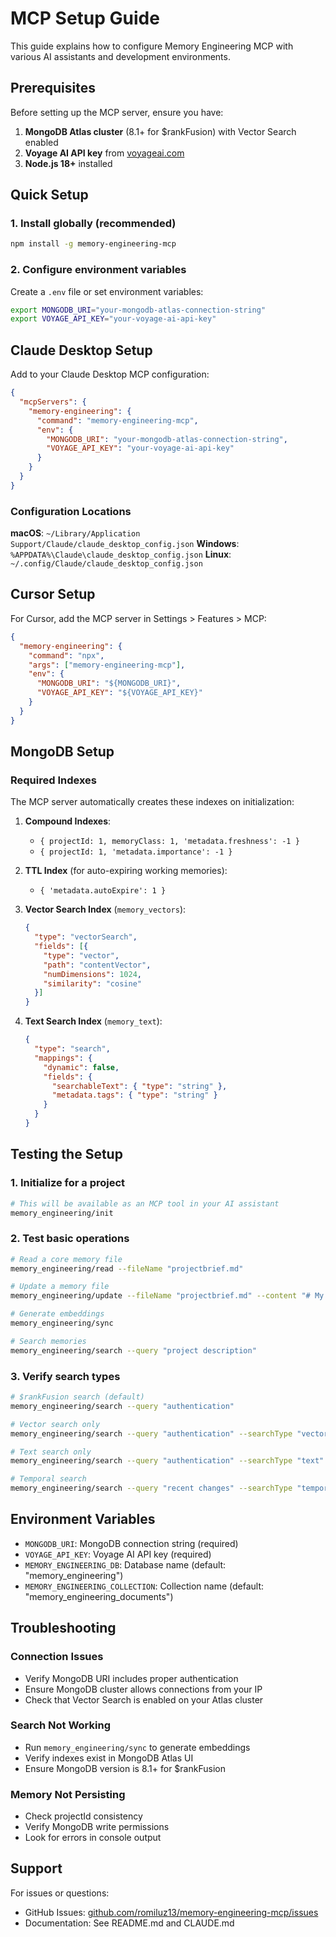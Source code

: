 # MCP Setup Guide

This guide explains how to configure Memory Engineering MCP with various AI assistants and development environments.

## Prerequisites

Before setting up the MCP server, ensure you have:

1. **MongoDB Atlas cluster** (8.1+ for $rankFusion) with Vector Search enabled
2. **Voyage AI API key** from [voyageai.com](https://voyageai.com)
3. **Node.js 18+** installed

## Quick Setup

### 1. Install globally (recommended)

```bash
npm install -g memory-engineering-mcp
```

### 2. Configure environment variables

Create a `.env` file or set environment variables:

```bash
export MONGODB_URI="your-mongodb-atlas-connection-string"
export VOYAGE_API_KEY="your-voyage-ai-api-key"
```

## Claude Desktop Setup

Add to your Claude Desktop MCP configuration:

```json
{
  "mcpServers": {
    "memory-engineering": {
      "command": "memory-engineering-mcp",
      "env": {
        "MONGODB_URI": "your-mongodb-atlas-connection-string",
        "VOYAGE_API_KEY": "your-voyage-ai-api-key"
      }
    }
  }
}
```

### Configuration Locations

**macOS**: `~/Library/Application Support/Claude/claude_desktop_config.json`
**Windows**: `%APPDATA%\Claude\claude_desktop_config.json`
**Linux**: `~/.config/Claude/claude_desktop_config.json`

## Cursor Setup

For Cursor, add the MCP server in Settings > Features > MCP:

```json
{
  "memory-engineering": {
    "command": "npx",
    "args": ["memory-engineering-mcp"],
    "env": {
      "MONGODB_URI": "${MONGODB_URI}",
      "VOYAGE_API_KEY": "${VOYAGE_API_KEY}"
    }
  }
}
```

## MongoDB Setup

### Required Indexes

The MCP server automatically creates these indexes on initialization:

1. **Compound Indexes**:
   - `{ projectId: 1, memoryClass: 1, 'metadata.freshness': -1 }`
   - `{ projectId: 1, 'metadata.importance': -1 }`

2. **TTL Index** (for auto-expiring working memories):
   - `{ 'metadata.autoExpire': 1 }`

3. **Vector Search Index** (`memory_vectors`):
   ```json
   {
     "type": "vectorSearch",
     "fields": [{
       "type": "vector",
       "path": "contentVector",
       "numDimensions": 1024,
       "similarity": "cosine"
     }]
   }
   ```

4. **Text Search Index** (`memory_text`):
   ```json
   {
     "type": "search",
     "mappings": {
       "dynamic": false,
       "fields": {
         "searchableText": { "type": "string" },
         "metadata.tags": { "type": "string" }
       }
     }
   }
   ```

## Testing the Setup

### 1. Initialize for a project

```bash
# This will be available as an MCP tool in your AI assistant
memory_engineering/init
```

### 2. Test basic operations

```bash
# Read a core memory file
memory_engineering/read --fileName "projectbrief.md"

# Update a memory file
memory_engineering/update --fileName "projectbrief.md" --content "# My Project\n\nProject description here."

# Generate embeddings
memory_engineering/sync

# Search memories
memory_engineering/search --query "project description"
```

### 3. Verify search types

```bash
# $rankFusion search (default)
memory_engineering/search --query "authentication"

# Vector search only
memory_engineering/search --query "authentication" --searchType "vector"

# Text search only
memory_engineering/search --query "authentication" --searchType "text"

# Temporal search
memory_engineering/search --query "recent changes" --searchType "temporal"
```

## Environment Variables

- `MONGODB_URI`: MongoDB connection string (required)
- `VOYAGE_API_KEY`: Voyage AI API key (required)
- `MEMORY_ENGINEERING_DB`: Database name (default: "memory_engineering")
- `MEMORY_ENGINEERING_COLLECTION`: Collection name (default: "memory_engineering_documents")

## Troubleshooting

### Connection Issues
- Verify MongoDB URI includes proper authentication
- Ensure MongoDB cluster allows connections from your IP
- Check that Vector Search is enabled on your Atlas cluster

### Search Not Working
- Run `memory_engineering/sync` to generate embeddings
- Verify indexes exist in MongoDB Atlas UI
- Ensure MongoDB version is 8.1+ for $rankFusion

### Memory Not Persisting
- Check projectId consistency
- Verify MongoDB write permissions
- Look for errors in console output

## Support

For issues or questions:
- GitHub Issues: [github.com/romiluz13/memory-engineering-mcp/issues](https://github.com/romiluz13/memory-engineering-mcp/issues)
- Documentation: See README.md and CLAUDE.md